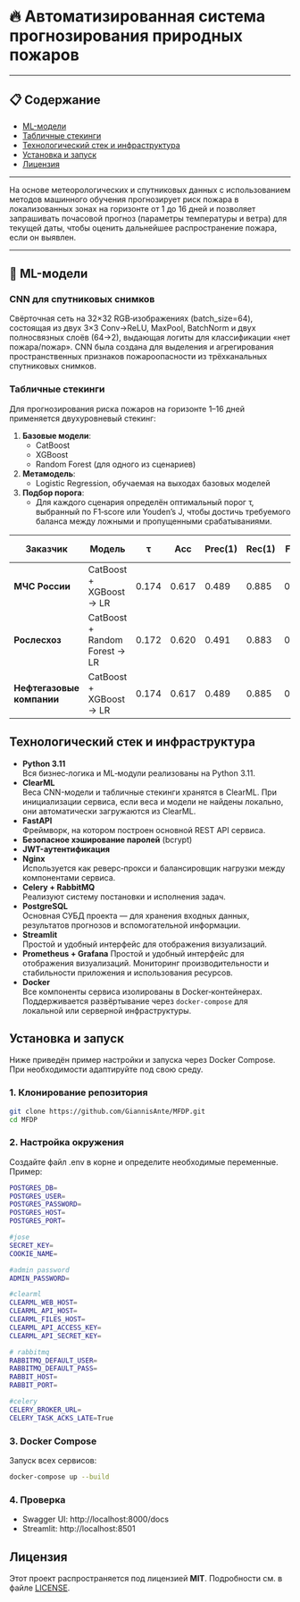# 🔥 Автоматизированная система прогнозирования природных пожаров

---

## 📋 Содержание

- [ML-модели](#ml-модели)  
- [Табличные стекинги](#табличные-стекинги)  
- [Технологический стек и инфраструктура](#Технологический-стек-и-инфраструктура)  
- [Установка и запуск](#установка-и-запуск)  
- [Лицензия](#лицензия)

---


На основе метеорологических и спутниковых данных с использованием методов машинного обучения прогнозирует риск пожара в локализованных зонах 
на горизонте от 1 до 16 дней и позволяет запрашивать почасовой прогноз (параметры температуры и ветра) для текущей даты, чтобы оценить дальнейшее распространение пожара, если он выявлен.

---
## 🧠 ML-модели

### CNN для спутниковых снимков

Свёрточная сеть на 32×32 RGB‑изображениях (batch_size=64), состоящая из двух 3×3 Conv→ReLU, MaxPool, BatchNorm и двух полносвязных слоёв (64→2), выдающая логиты для классификации «нет пожара/пожар».
CNN была создана для выделения и агрегирования пространственных признаков пожароопасности из трёхканальных спутниковых снимков.

### Табличные стекинги

Для прогнозирования риска пожаров на горизонте 1–16 дней применяется двухуровневый стекинг:
1. **Базовые модели**:
   - CatBoost  
   - XGBoost  
   - Random Forest (для одного из сценариев)
2. **Метамодель**:
   - Logistic Regression, обучаемая на выходах базовых моделей
3. **Подбор порога**:
   - Для каждого сценария определён оптимальный порог τ, выбранный по F1‑score или Youden’s J, чтобы достичь требуемого баланса между ложными и пропущенными срабатываниями.

| Заказчик                   | Модель                                   | τ     | Acc   | Prec(1) | Rec(1) | F1(1) | Macro‑F1 | Weighted‑F1 | Критерий выбора τ      |
|----------------------------|------------------------------------------|-------|-------|---------|--------|-------|----------|-------------|------------------------|
| **МЧС России**             | CatBoost + XGBoost → LR | 0.174 | 0.617 | 0.489   | 0.885  | 0.630 | 0.617    | 0.613       | максимальный **F1(1)** |
| **Рослесхоз**              | CatBoost + Random Forest → LR | 0.172 | 0.620 | 0.491   | 0.883  | 0.630 | 0.620    | 0.617       | максимальное **Youden’s J** |
| **Нефтегазовые компании**  | CatBoost + XGBoost → LR | 0.174 | 0.617 | 0.489   | 0.885  | 0.630 | 0.617    | 0.613       | максимальный **F1(1)** |

## Технологический стек и инфраструктура

- **Python 3.11**  
  Вся бизнес‑логика и ML‑модули реализованы на Python 3.11.
- **ClearML**  
  Веса CNN-модели и табличные стекинги хранятся в ClearML. При инициализации сервиса, если веса и модели не найдены локально, они автоматически загружаются из ClearML.
- **FastAPI**  
  Фреймворк, на котором построен основной REST API сервиса.
- **Безопасное хэширование паролей** (bcrypt)
- **JWT-аутентификация** 
- **Nginx**  
  Используется как реверс‑прокси и балансировщик нагрузки между компонентами сервиса.
- **Celery + RabbitMQ**  
  Реализуют систему постановки и исполнения задач.
- **PostgreSQL**  
  Основная СУБД проекта — для хранения входных данных, результатов прогнозов и вспомогательной информации.
- **Streamlit**  
  Простой и удобный интерфейс для отображения визуализаций.
- **Prometheus + Grafana**
  Простой и удобный интерфейс для отображения визуализаций.
   Мониторинг производительности и стабильности приложения и использования ресурсов.
- **Docker**  
  Все компоненты сервиса изолированы в Docker‑контейнерах. Поддерживается развёртывание через `docker-compose` для локальной или серверной инфраструктуры.

## Установка и запуск
Ниже приведён пример настройки и запуска через Docker Compose. При необходимости адаптируйте под свою среду.
### 1. Клонирование репозитория
```bash
git clone https://github.com/GiannisAnte/MFDP.git
cd MFDP
```
### 2. Настройка окружения
Создайте файл .env в корне и определите необходимые переменные. Пример:
```bash
POSTGRES_DB=
POSTGRES_USER=
POSTGRES_PASSWORD=
POSTGRES_HOST=
POSTGRES_PORT=

#jose
SECRET_KEY=
COOKIE_NAME=

#admin password
ADMIN_PASSWORD=

#clearml
CLEARML_WEB_HOST=
CLEARML_API_HOST=
CLEARML_FILES_HOST=
CLEARML_API_ACCESS_KEY=
CLEARML_API_SECRET_KEY=

# rabbitmq
RABBITMQ_DEFAULT_USER=
RABBITMQ_DEFAULT_PASS=
RABBIT_HOST=
RABBIT_PORT=

#celery
CELERY_BROKER_URL=
CELERY_TASK_ACKS_LATE=True
```
### 3. Docker Compose
Запуск всех сервисов:
```bash
docker-compose up --build
```
### 4. Проверка
- Swagger UI: http://localhost:8000/docs
- Streamlit: http://localhost:8501

## Лицензия
Этот проект распространяется под лицензией **MIT**. Подробности см. в файле [LICENSE](./LICENSE).

